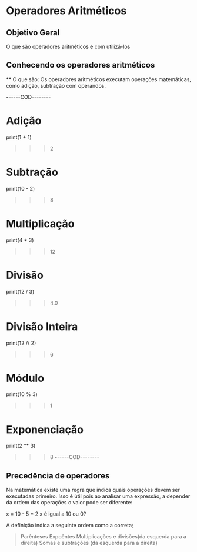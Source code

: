 # Operadores Aritméticos

## Objetivo Geral
O que são operadores aritméticos e com utilizá-los

## Conhecendo os operadores aritméticos

** O que são: Os operadores aritméticos executam operações matemáticas, como adição, subtração com operandos.

------COD--------
# Adição
print(1 + 1)
>>> 2

# Subtração
print(10 - 2)
>>> 8

# Multiplicação
print(4 * 3)
>>> 12

# Divisão
print(12 / 3)
>>> 4.0

# Divisão Inteira
print(12 // 2)
>>> 6

# Módulo
print(10 % 3)
>>> 1

# Exponenciação
print(2 ** 3)
>>> 8
------COD--------

## Precedência de operadores

Na matemática existe uma regra que indica quais operações devem ser executadas primeiro. Isso é útil pois ao analisar uma expressão, a depender da ordem das operações o valor pode ser diferente:

x = 10 - 5 * 2
x é igual a 10 ou 0?

A definição indica a seguinte ordem como a correta;

 > Parênteses 
 > Expoêntes
 > Multiplicações e divisões(da esquerda para a direita)
 > Somas e subtrações (da esquerda para a direita)

